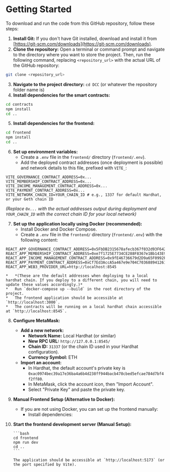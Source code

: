 # Getting Started

To download and run the code from this GitHub repository, follow these steps:

1.  **Install Git:** If you don't have Git installed, download and install it from [https://git-scm.com/downloads](https://git-scm.com/downloads).
2.  **Clone the repository:** Open a terminal or command prompt and navigate to the directory where you want to store the project. Then, run the following command, replacing `<repository_url>` with the actual URL of the GitHub repository:

```bash
git clone <repository_url>
```

3.  **Navigate to the project directory:** `cd DCC` (or whatever the repository folder name is)
4.  **Install dependencies for the smart contracts:**

```bash
cd contracts
npm install
cd ..
```

5.  **Install dependencies for the frontend:**

```bash
cd frontend
npm install
cd ..
```

6.  **Set up environment variables:**
    *   Create a `.env` file in the `frontend/` directory (`frontend/.env`).
    *   Add the deployed contract addresses (once deployment is possible) and network details to this file, prefixed with `VITE_`:

```dotenv
VITE_GOVERNANCE_CONTRACT_ADDRESS=0x...
VITE_MEMBERSHIP_CONTRACT_ADDRESS=0x...
VITE_INCOME_MANAGEMENT_CONTRACT_ADDRESS=0x...
VITE_PAYMENT_CONTRACT_ADDRESS=0x...
VITE_NETWORK_CHAIN_ID=YOUR_CHAIN_ID # e.g., 1337 for default Hardhat, or your Geth chain ID
```

*(Replace `0x...` with the actual addresses output during deployment and `YOUR_CHAIN_ID` with the correct chain ID for your local network)*

7.  **Set up the application locally using Docker (recommended):**
    *   Install Docker and Docker Compose.
    *   Create a `.env` file in the `frontend/` directory (`frontend/.env`) with the following content:

```dotenv
REACT_APP_GOVERNANCE_CONTRACT_ADDRESS=0x5FbDB2315678afecb367f032d93F642f64180aa3
REACT_APP_MEMBERSHIP_CONTRACT_ADDRESS=0xe7f1725E7734CE288F8367e1Bb143E90bb3F0512
REACT_APP_INCOME_MANAGEMENT_CONTRACT_ADDRESS=0x9fE46736679d2D9a65F0992F2272dE9f3c7fa6e0
REACT_APP_PAYMENT_CONTRACT_ADDRESS=0xCf7Ed3AccA5a467e9e704C7036889412616053B
REACT_APP_WEB3_PROVIDER_URL=http://localhost:8545
```
    *   *(These are the default addresses when deploying to a local hardhat chain. If you deploy to a different chain, you will need to update these values accordingly.)*
    *   Run `docker-compose up --build` in the root directory of the project.
    *   The frontend application should be accessible at `http://localhost:3000`.
    *   The contracts will be running on a local hardhat chain accessible at `http://localhost:8545`.

8.  **Configure MetaMask:**
    *   **Add a new network:**
        *   **Network Name:** Local Hardhat (or similar)
        *   **New RPC URL:** `http://127.0.0.1:8545/`
        *   **Chain ID:** `31337` (or the chain ID used in your Hardhat configuration).
        *   **Currency Symbol:** ETH
    *   **Import an account:**
        *   In Hardhat, the default account's private key is `0xac0974bec39a17e36ba4a6b4d238ff944bacb478cbed5efcae784d7bf4f2ff80`.
        *   In MetaMask, click the account icon, then "Import Account".
        *   Select "Private Key" and paste the private key.

9.  **Manual Frontend Setup (Alternative to Docker):**
    *   If you are not using Docker, you can set up the frontend manually:
        *   Install dependencies:

10. **Start the frontend development server (Manual Setup):**

        ```bash
        cd frontend
        npm run dev
        cd ..
        ```

        The application should be accessible at `http://localhost:5173` (or the port specified by Vite).
